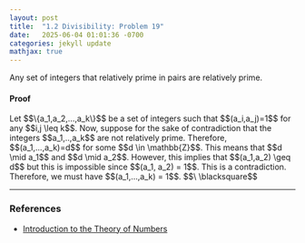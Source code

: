 ```yaml
---
layout: post
title:  "1.2 Divisibility: Problem 19"
date:   2025-06-04 01:01:36 -0700
categories: jekyll update
mathjax: true
---
```

<div class="stmt">
Any set of integers that relatively prime in pairs are relatively prime.
</div>
<!------------------------------------------------------------------------------------>
<h4>Proof</h4>
Let $$\{a_1,a_2,...,a_k\}$$ be a set of integers such that $$(a_i,a_j)=1$$ for any $$i,j \leq k$$. Now, suppose for the sake of contradiction that the integers $$a_1,..,a_k$$ are not relatively prime. Therefore, $$(a_1,...,a_k)=d$$ for some $$d \in \mathbb{Z}$$. This means that $$d \mid a_1$$ and $$d \mid a_2$$. However, this implies that $$(a_1,a_2) \geq d$$ but this is impossible since $$(a_1, a_2) = 1$$. This is a contradiction. Therefore, we must have $$(a_1,...,a_k) = 1$$. $$\ \blacksquare$$
		
<!-------------------------------------------------------------------------->
<hr>
<h3>References</h3>
<ul>
<li><a href="https://www.amazon.com/Introduction-Theory-Numbers-Ivan-Niven/dp/0471625469/ref=sr_1_4?crid=2W6RIXK8XKML&dib=eyJ2IjoiMSJ9.4JJX3TjBVssutHObQ6I0JtqeibjE9cdXnvtKb0Pw35sI7nhhCkgDO9V30G9AK93sxOPA9cqJo6oTGbFBW_0XDHlchsMPpntttefDbagYjacM_JsYhJ2OsZfv6AZW7HvHtwvDJLTV9MdlHtcp-Ty3YHGG-SVFN7BkikWdb9V08Bgfc5-qI1PehEyQSC0Q3YgVUjySbeVdj-oMXItNKnmWxTT7gCjXx2REQNat96u4Jwo.zt7TCHwHnbVL91a7UdCCl57bjglwuJ4UAOW-gnC003w&dib_tag=se&keywords=introduction+to+the+theory+of+numbers&qid=1749952397&sprefix=introduction+to+the+theory+of+number%2Caps%2C173&sr=8-4">Introduction to the Theory of Numbers</a></li>
</ul>






















